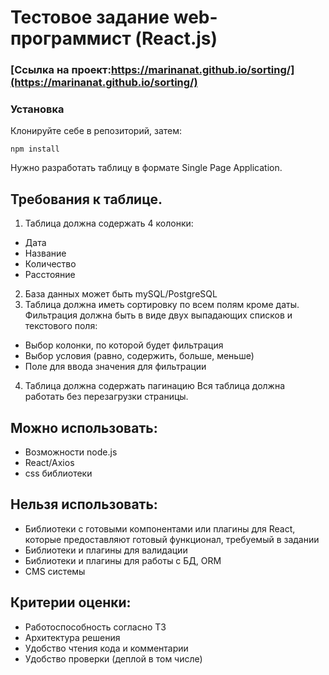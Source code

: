 # Тестовое задание web-программист (React.js)

### [Ссылка на проект:https://marinanat.github.io/sorting/](https://marinanat.github.io/sorting/)

### Установка

Клонируйте себе в репозиторий, затем:

```
npm install
```
Нужно разработать таблицу в формате Single Page Application.
## Требования к таблице.
1) Таблица должна содержать 4 колонки:
 -  Дата
 -  Название
 -  Количество
 -  Расстояние
2) База данных может быть mySQL/PostgreSQL
3) Таблица должна иметь сортировку по всем полям кроме даты. Фильтрация должна быть в виде двух выпадающих списков и текстового
поля:
- Выбор колонки, по которой будет фильтрация
- Выбор условия (равно, содержить, больше, меньше)
- Поле для ввода значения для фильтрации
4) Таблица должна содержать пагинацию
Вся таблица должна работать без перезагрузки страницы.
## Можно использовать:
- Возможности node.js
- React/Axios
- css библиотеки
## Нельзя использовать:
- Библиотеки с готовыми компонентами или плагины для React, которые
предоставляют готовый функционал, требуемый в задании
- Библиотеки и плагины для валидации
- Библиотеки и плагины для работы с БД, ORM
- CMS системы
## Критерии оценки:
- Работоспособность согласно ТЗ
- Архитектура решения
- Удобство чтения кода и комментарии
- Удобство проверки (деплой в том числе)
